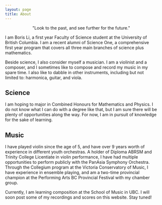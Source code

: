 ```yaml
---
layout: page
title: About
---
```


<p class="message" style="text-align:center">
    "Look to the past, and see further for the future."
</p>

I am Boris Li, a first year Faculty of Science student at the University of British Columbia. I am a recent alumni of Science One, a comprehensive first year program that covers all three main branches of science plus mathematics.

Beside science, I also consider myself a musician. I am a violinist and a composer, and I sometimes like to compose and record my music in my spare time. I also like to dabble in other instruments, including but not limited to: harmonica, guitar, and viola.

## Science

I am hoping to major in Combined Honours for Mathematics and Physics. I do not know what I can do with a degree like that, but I am sure there will be plenty of opportunities along the way. For now, I am in pursuit of knowledge for the sake of learning.

## Music

I have played violin since the age of 5, and have over 9 years worth of experience in different youth orchestras. A holder of Diploma ABRSM and Trinity College Licentiate in violin performance, I have had multiple opportunities to perform publicly with the PanAsia Symphony Orchestra. Through the Collegium program at the Victoria Conservatory of Music, I have experience in ensemble playing, and am a two-time provincial champion at the Performing Arts BC Provincial Festival with my chamber group.

Currently, I am learning composition at the School of Music in UBC. I will soon post some of my recordings and scores on this website. Stay tuned!
